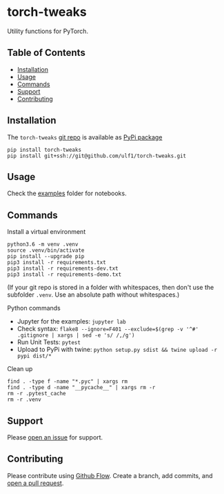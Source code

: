 # torch-tweaks
Utility functions for PyTorch.

## Table of Contents
* [Installation](#installation)
* [Usage](#usage)
* [Commands](#commands)
* [Support](#support)
* [Contributing](#contributing)


## Installation
The `torch-tweaks` [git repo](http://github.com/ulf1/torch-tweaks) is available as [PyPi package](https://pypi.org/project/torch-tweaks)

```
pip install torch-tweaks
pip install git+ssh://git@github.com/ulf1/torch-tweaks.git
```


## Usage
Check the [examples](http://github.com/ulf1/torch-tweaks/examples) folder for notebooks.


## Commands
Install a virtual environment

```
python3.6 -m venv .venv
source .venv/bin/activate
pip install --upgrade pip
pip3 install -r requirements.txt
pip3 install -r requirements-dev.txt
pip3 install -r requirements-demo.txt
```

(If your git repo is stored in a folder with whitespaces, then don't use the subfolder `.venv`. Use an absolute path without whitespaces.)

Python commands

* Jupyter for the examples: `jupyter lab`
* Check syntax: `flake8 --ignore=F401 --exclude=$(grep -v '^#' .gitignore | xargs | sed -e 's/ /,/g')`
* Run Unit Tests: `pytest`
* Upload to PyPi with twine: `python setup.py sdist && twine upload -r pypi dist/*`

Clean up 

```
find . -type f -name "*.pyc" | xargs rm
find . -type d -name "__pycache__" | xargs rm -r
rm -r .pytest_cache
rm -r .venv
```


## Support
Please [open an issue](https://github.com/ulf1/torch-tweaks/issues/new) for support.


## Contributing
Please contribute using [Github Flow](https://guides.github.com/introduction/flow/). Create a branch, add commits, and [open a pull request](https://github.com/ulf1/torch-tweaks/compare/).
